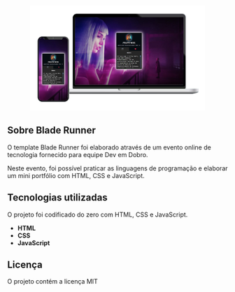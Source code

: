 <p align="center"><img src="src\imagens\brade-runner.png" width="400"></p>

## Sobre Blade Runner

O template Blade Runner foi elaborado através de um evento online de tecnologia fornecido para equipe Dev em Dobro.

Neste evento, foi possível praticar as linguagens de programação e elaborar um mini portfólio com HTML, CSS e JavaScript.

## Tecnologias utilizadas

O projeto foi codificado do zero com HTML, CSS e JavaScript.

- **HTML**
- **CSS**
- **JavaScript**

## Licença

O projeto contém a licença MIT